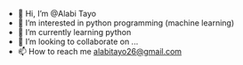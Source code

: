 - 👋 Hi, I’m @Alabi Tayo
- 👀 I’m interested in python programming (machine learning) 
- 🌱 I’m currently learning python 
- 💞️ I’m looking to collaborate on ...
- 📫 How to reach me alabitayo26@gmail.com 

<!---
Alabitayo/Alabitayo is a ✨ special ✨ repository because its `README.md` (this file) appears on your GitHub profile.
You can click the Preview link to take a look at your changes.
--->
